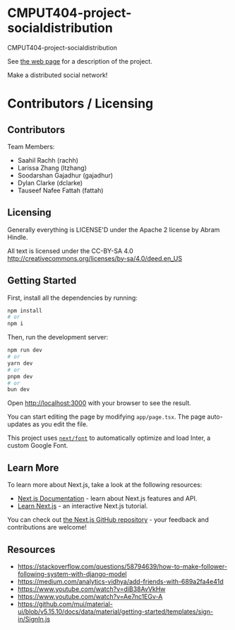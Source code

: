 # CMPUT404-project-socialdistribution

CMPUT404-project-socialdistribution

See [the web page](https://uofa-cmput404.github.io/general/project.html) for a description of the project.

Make a distributed social network!

# Contributors / Licensing

## Contributors

Team Members:

- Saahil Rachh (rachh)
- Larissa Zhang (ltzhang)
- Soodarshan Gajadhur (gajadhur)
- Dylan Clarke (dclarke)
- Tauseef Nafee Fattah (fattah)

## Licensing

Generally everything is LICENSE'D under the Apache 2 license by Abram Hindle.

All text is licensed under the CC-BY-SA 4.0 http://creativecommons.org/licenses/by-sa/4.0/deed.en_US

## Getting Started

First, install all the dependencies by running:
```bash
npm install
# or
npm i
```

Then, run the development server:

```bash
npm run dev
# or
yarn dev
# or
pnpm dev
# or
bun dev
```

Open [http://localhost:3000](http://localhost:3000) with your browser to see the result.

You can start editing the page by modifying `app/page.tsx`. The page auto-updates as you edit the file.

This project uses [`next/font`](https://nextjs.org/docs/basic-features/font-optimization) to automatically optimize and load Inter, a custom Google Font.

## Learn More

To learn more about Next.js, take a look at the following resources:

- [Next.js Documentation](https://nextjs.org/docs) - learn about Next.js features and API.
- [Learn Next.js](https://nextjs.org/learn) - an interactive Next.js tutorial.

You can check out [the Next.js GitHub repository](https://github.com/vercel/next.js/) - your feedback and contributions are welcome!


## Resources
- https://stackoverflow.com/questions/58794639/how-to-make-follower-following-system-with-django-model
- https://medium.com/analytics-vidhya/add-friends-with-689a2fa4e41d
- https://www.youtube.com/watch?v=diB38AvVkHw
- https://www.youtube.com/watch?v=Ae7nc1EGv-A
- https://github.com/mui/material-ui/blob/v5.15.10/docs/data/material/getting-started/templates/sign-in/SignIn.js